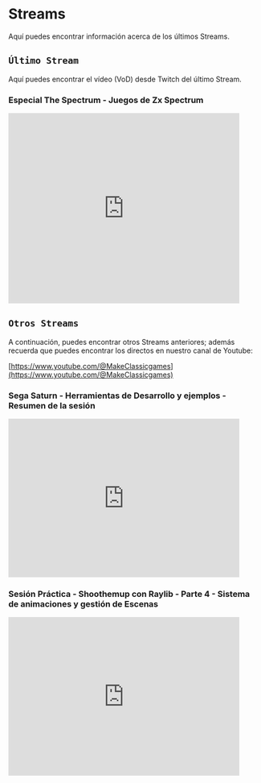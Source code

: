 # Streams

Aquí puedes encontrar información acerca de los últimos Streams.

## ```Último Stream```

Aquí puedes encontrar el vídeo (VoD) desde Twitch del último Stream.

### Especial The Spectrum - Juegos de Zx Spectrum

<iframe src="https://player.twitch.tv/?video=2333315925&parent=makeclassicgames.dev" frameborder="0" allowfullscreen="true" scrolling="no" height="378" width="460"></iframe>

<p></p>

## ```Otros Streams```

A continuación, puedes encontrar otros Streams anteriores; además recuerda que puedes encontrar los directos en nuestro canal de Youtube:

[https://www.youtube.com/@MakeClassicgames](https://www.youtube.com/@MakeClassicgames)

<p></p>

### Sega Saturn - Herramientas de Desarrollo y ejemplos - Resumen de la sesión

<iframe width="460" height="315" src="https://www.youtube.com/embed/Pv24tLo3MsE?si=yaCMMmls-0Gd7Cti" title="YouTube video player" frameborder="0" allow="accelerometer; autoplay; clipboard-write; encrypted-media; gyroscope; picture-in-picture; web-share" referrerpolicy="strict-origin-when-cross-origin" allowfullscreen></iframe>
<p></p>

### Sesión Práctica - Shoothemup con Raylib - Parte 4 - Sistema de animaciones y gestión de Escenas

<iframe width="460" height="315" src="https://www.youtube.com/embed/TgDHogtAKms?si=xCk-AAZilAsUjLMc" title="YouTube video player" frameborder="0" allow="accelerometer; autoplay; clipboard-write; encrypted-media; gyroscope; picture-in-picture; web-share" referrerpolicy="strict-origin-when-cross-origin" allowfullscreen></iframe>
